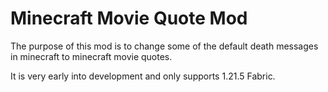 # Minecraft Movie Quote Mod

The purpose of this mod is to change some of the default death messages in minecraft to minecraft movie quotes.

It is very early into development and only supports 1.21.5 Fabric.
